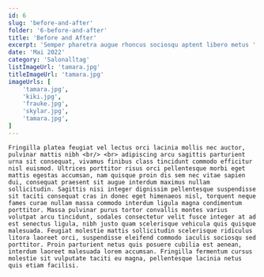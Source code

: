 ```yaml
---
id: 6
slug: 'before-and-after'
folder: '6-before-and-after'
title: 'Before and After'
excerpt: 'Semper pharetra augue rhoncus sociosqu aptent libero metus '
date: 'Mai 2022'
category: 'Salonalltag'
listImageUrl: 'tamara.jpg'
titleImageUrl: 'tamara.jpg'
imageUrls: [
    'tamara.jpg',
    'kiki.jpg',
    'frauke.jpg',
    'skylar.jpg',
    'tamara.jpg',
]
---
```

    Fringilla platea feugiat vel lectus orci lacinia mollis nec auctor, pulvinar mattis nibh <br/> <br> adipiscing arcu sagittis parturient urna sit consequat, vivamus finibus class tincidunt commodo efficitur nisl euismod. Ultrices porttitor risus orci pellentesque morbi eget mattis egestas accumsan, nam quisque proin dis sem nec vitae sapien dui, consequat praesent sit augue interdum maximus nullam sollicitudin. Sagittis nisi integer dignissim pellentesque suspendisse sit taciti consequat cras in donec eget himenaeos nisl, torquent neque fames curae nullam massa commodo interdum ligula magna condimentum porttitor. Massa pulvinar purus tortor convallis montes varius volutpat arcu tincidunt, sodales consectetur velit fusce integer at ad est senectus ligula, nibh justo quam scelerisque vehicula quis quisque malesuada. Feugiat molestie mattis sollicitudin scelerisque ridiculus litora laoreet orci, suspendisse eleifend commodo iaculis sociosqu sed porttitor. Proin parturient netus quis posuere cubilia est aenean, interdum laoreet malesuada lorem accumsan. Fringilla fermentum cursus molestie sit vulputate taciti eu magna, pellentesque lacinia netus quis etiam facilisi.
